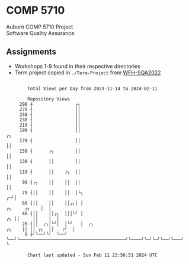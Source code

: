 # COMP 5710
Auburn COMP 5710 Project  
Software Quality Assurance

## Assignments
- Workshops 1-9 found in their respective directories
- Term project copied in `./Term-Project` from [WFH-SQA2022](https://github.com/wumphlett/WFH-SQA2022-AUBURN)

```

        Total Views per Day from 2023-11-14 to 2024-02-11

        Repository Views
     298 ┼                ╭╮
     278 ┤                ││
     258 ┤                ││
     238 ┤                ││
     219 ┤                ││
     199 ┤                ││                                                                     ╭╮
     179 ┤                ││                                                                     ││
     159 ┤      ╭╮        ││                                                                     ││
     139 ┤      ││        ││                                                                     ││
     119 ┤      ││    ╭╮  ││                                                                     ││
      99 ┤╭╮    ││    ││  ││                                                                     ││
      79 ┤││    ││    ││  │╰╮                                                                  ╭─╯│
      60 ┤││    ││    ││╭╮│ │                                                     ╭╮     ╭╮    │  │
      40 ┤││    ││╭╮  │││╰╯ │                                                  ╭╮ ││     ││    │  │
      20 ┤││  ╭╮│╰╯│  │╰╯   │  ╭╮                                        ╭╮    ││ ││ ╭╮  ││   ╭╯  │
       0 ┼╯╰──╯╰╯  ╰──╯     ╰──╯╰────────────────────────────────────────╯╰────╯╰─╯╰─╯╰──╯╰───╯   ╰

        Chart last updated - Sun Feb 11 23:56:51 2024 UTC
        
```
